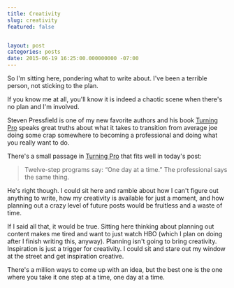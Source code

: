 ```yaml
---
title: Creativity
slug: creativity
featured: false


layout: post
categories: posts
date: 2015-06-19 16:25:00.000000000 -07:00
---
```


So I'm sitting here, pondering what to write about. I've been a terrible person, not sticking to the plan.

If you know me at all, you'll know it is indeed a chaotic scene when there's no plan and I'm involved.

Steven Pressfield is one of my new favorite authors and his book [Turning Pro](http://amzn.to/1G234yc) speaks great truths about what it takes to transition from average joe doing some crap somewhere to becoming a professional and doing what you really want to do.

There's a small passage in [Turning Pro](http://amzn.to/1G234yc) that fits well in today's post:

> Twelve-step programs say: “One day at a time.” The professional says the same thing.

He's right though. I could sit here and ramble about how I can't figure out anything to write, how my creativity is available for just a moment, and how planning out a crazy level of future posts would be fruitless and a waste of time.

If I said all that, it would be true. Sitting here thinking about planning out content makes me tired and want to just watch HBO (which I plan on doing after I finish writing this, anyway). Planning isn't going to bring creativity. Inspiration is just a trigger for creativity. I could sit and stare out my window at the street and get inspiration creative.

There's a million ways to come up with an idea, but the best one is the one where you take it one step at a time, one day at a time.

